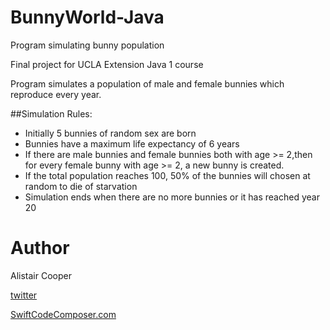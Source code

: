 # BunnyWorld-Java
Program simulating bunny population

Final project for UCLA Extension Java 1 course 

Program simulates a population of male and female bunnies which reproduce every year. 

##Simulation Rules:
+ Initially 5 bunnies of random sex are born
+ Bunnies have a maximum life expectancy of 6 years
+ If there are male bunnies and female bunnies both with age >= 2,then for every female bunny with age >= 2, a new bunny is created.
+ If the total population reaches 100, 50% of the bunnies will chosen at random to die of starvation
+ Simulation ends when there are no more bunnies or it has reached year 20


# Author
Alistair Cooper

[twitter](https://www.twitter.com/swiftcomposer.com)

[SwiftCodeComposer.com](https://www.swiftcodecomposer.com)

